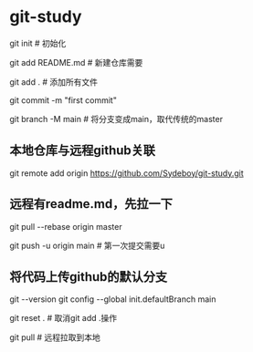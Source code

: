 # git-study

git init # 初始化

git add README.md  # 新建仓库需要

git add .  # 添加所有文件

git commit -m "first commit"

git branch -M main  # 将分支变成main，取代传统的master
## 本地仓库与远程github关联
git remote add origin https://github.com/Sydeboy/git-study.git 
## 远程有readme.md，先拉一下
git pull --rebase origin master

git push -u origin main # 第一次提交需要u

## 将代码上传github的默认分支
git --version
git config --global init.defaultBranch main

git reset . # 取消git add .操作

git pull # 远程拉取到本地

